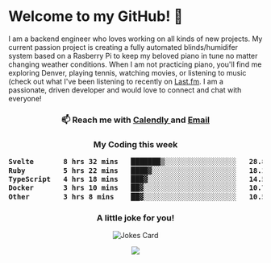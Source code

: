 <h1> Welcome to my GitHub! 👋 </h1>


  I am a backend engineer who loves working on all kinds of new projects. My current passion project is creating a fully automated blinds/humidifer system based on a Rasberry Pi to keep my beloved piano in tune no matter changing weather conditions. When I am not practicing piano, you'll find me exploring Denver, playing tennis, watching movies, or listening to music (check out what I've been listening to recently on [Last.fm](https://www.last.fm/user/mballa000). I am a passionate, driven developer and would love to connect and chat with everyone!

<h3 align = "center"> 📫 Reach me with <a href = "https://calendly.com/msbrandt00/30min"> Calendly </a> and <a href="mailto:msbrandt00@gmail.com">Email</a> 
 </h3>


 
<div align = "center"
[![Anurag's GitHub stats](https://github-readme-stats.vercel.app/api?username=mbrandt00)](https://github.com/anuraghazra/github-readme-stats)
          </div>
<h3 align="center">
  My Coding this week
<!--START_SECTION:waka-->

```txt
Svelte       8 hrs 32 mins   ███████▒░░░░░░░░░░░░░░░░░   28.80 %
Ruby         5 hrs 22 mins   ████▓░░░░░░░░░░░░░░░░░░░░   18.13 %
TypeScript   4 hrs 18 mins   ███▓░░░░░░░░░░░░░░░░░░░░░   14.53 %
Docker       3 hrs 10 mins   ██▓░░░░░░░░░░░░░░░░░░░░░░   10.73 %
Other        3 hrs 8 mins    ██▓░░░░░░░░░░░░░░░░░░░░░░   10.59 %
```

<!--END_SECTION:waka-->

### A little joke for you!

![Jokes Card](https://readme-jokes.vercel.app/api?hideBorder)

<a href="https://www.linkedin.com/in/mbrandt00/"><img src="https://img.shields.io/badge/linkedin-%230077B5.svg?&style=for-the-badge&logo=linkedin&logoColor=white" /></a>
